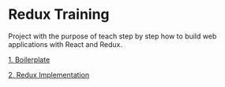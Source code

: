 # Redux Training

Project with the purpose of teach step by step how to build web applications with React and Redux.

[1. Boilerplate](1-Boilerplate)

[2. Redux Implementation](2-ReduxImplementation)
